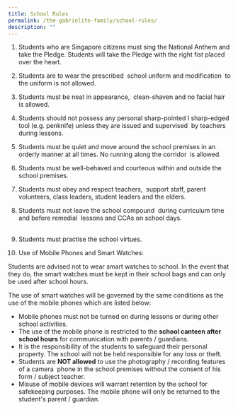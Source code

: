 ```yaml
---
title: School Rules
permalink: /the-gabrielite-family/school-rules/
description: ""
---
```

1.  Students who are Singapore citizens must sing the National Anthem and take the Pledge. Students will take the Pledge with the right fist placed over the heart.    
      
    
2.  Students are to wear the prescribed  school uniform and modification  to the uniform is not allowed.     
      
    
3.  Students must be neat in appearance,  clean-shaven and no facial hair is allowed.      
      
    
4.  Students should not possess any personal sharp-pointed I sharp-edged tool (e.g. penknife) unless they are issued and supervised  by teachers during lessons.      
      
    
5.  Students must be quiet and move around the school premises in an orderly manner at all times. No running along the corridor  is allowed.      
      
    
6.  Students must be well-behaved and courteous within and outside the school premises.      
      
    
7.  Students must obey and respect teachers,  support staff, parent volunteers, class leaders, student leaders and the elders.     
      
    
8.  Students must not leave the school compound  during curriculum time and before remedial  lessons and CCAs on school days.     
       
    
9.  Students must practise the school virtues.   
      
    
10.  Use of Mobile Phones and Smart Watches:  
      
Students are advised not to wear smart watches to school. In the event that they do, the smart watches must be kept in their school bags and can only be used after school hours.  

The use of smart watches will be governed by the same conditions as the use of the mobile phones which are listed below:  
*  Mobile phones must not be turned on during lessons or during other school activities.  
*  The use of the mobile phone is restricted to the **school canteen after school hours** for communication with parents / guardians.  
*  It is the responsibility of the students to safeguard their personal property. The school will not be held responsible for any loss or theft.  
* Students are **NOT allowed** to use the photography / recording features of a camera  phone in the school premises without the consent of his form / subject teacher.  
* Misuse of mobile devices will warrant retention by the school for safekeeping purposes. The mobile phone will only be returned to the student's parent / guardian.